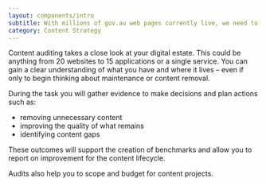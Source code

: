 ```yaml
---
layout: components/intro
subtitle: With millions of gov.au web pages currently live, we need to reduce the clutter so that our users can find and do what they need. A content audit is where we begin.
category: Content Strategy
---
```


Content auditing takes a close look at your digital estate. This could be anything from 20 websites to 15 applications or a single service. You can gain a clear understanding of what you have and where it lives – even if only to begin thinking about maintenance or content removal.

During the task you will gather evidence to make decisions and plan actions such as:
- removing unnecessary content
- improving the quality of what remains
- identifying content gaps

These outcomes will support the creation of benchmarks and allow you to report on improvement for the content lifecycle.

Audits also help you to scope and budget for content projects.